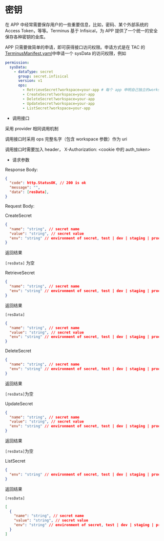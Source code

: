 # 密钥

在 APP 中经常需要保存用户的一些重要信息，比如，密码、某个外部系统的 Access Token，等等。Terminus 基于 Infisical，为 APP 提供了一个统一的安全保存各种密钥的金库。

APP 只需要做简单的申请，即可获得接口访问权限。申请方式是在 TAC 的 [TerminusManifest.yaml](../package/manifest.md#sysdata)中申请一个 sysData 的访问权限，例如

```yaml
permission:
  sysData:
    - dataType: secret
      group: secret.infisical
      version: v1
      ops:
        - RetrieveSecret?workspace=your-app # 每个 app 申明自己独立的workspace
        - CreateSecret?workspace=your-app
        - DeleteSecret?workspace=your-app
        - UpdateSecret?workspace=your-app
        - ListSecret?workspace=your-app
```

- 调用接口

采用 provider 相同调用机制

调用接口时采用 ops 完整名字（包含 workspace 参数）作为 uri

调用接口时需要加入 header， X-Authorization: <cookie 中的 auth_token>

- 请求参数

Response Body:

```json
{
  "code": http.StatusOK, // 200 is ok
  "message": "",
  "data": [resData],
}
```

Request Body:

CreateSecret

```json
{
  "name": "string", // secret name
  "value": "string", // secret value
  "env": "string" // environment of secret, test | dev | staging | prod (default)
}
```

返回结果

`[resData]` 为空

RetrieveSecret

```json
{
  "name": "string", // secret name
  "env": "string" // environment of secret, test | dev | staging | prod (default)
}
```

返回结果

`[resData]`

```json
{
  "name": "string", // secret name
  "value": "string", // secret value
  "env": "string" // environment of secret, test | dev | staging | prod
}
```

DeleteSecret

```json
{
  "name": "string", // secret name
  "env": "string" // environment of secret, test | dev | staging | prod (default)
}
```

返回结果

`[resData]`为空

UpdateSecret

```json
{
  "name": "string", // secret name
  "value": "string", // secret value
  "env": "string" // environment of secret, test | dev | staging | prod (default)
}
```

返回结果

`[resData]`为空

ListSecret

```json
{
  "env": "string" // environment of secret, test | dev | staging | prod (default)
}
```

返回结果

`[resData]`

```json
[
  {
    "name": "string", // secret name
    "value": "string", // secret value
    "env": "string" // environment of secret, test | dev | staging | prod
  }
]
```

